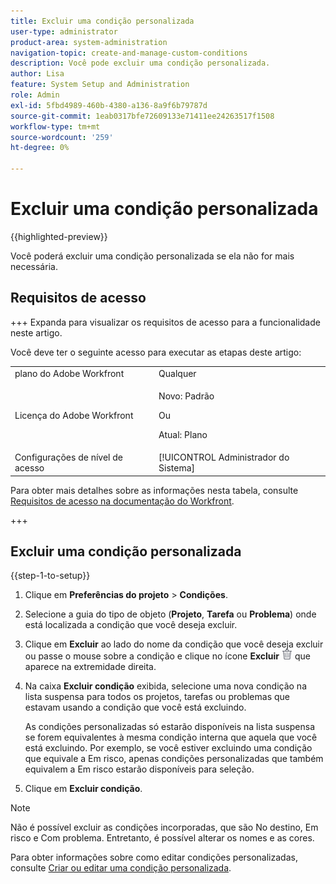 ```yaml
---
title: Excluir uma condição personalizada
user-type: administrator
product-area: system-administration
navigation-topic: create-and-manage-custom-conditions
description: Você pode excluir uma condição personalizada.
author: Lisa
feature: System Setup and Administration
role: Admin
exl-id: 5fbd4989-460b-4380-a136-8a9f6b79787d
source-git-commit: 1eab0317bfe72609133e71411ee24263517f1508
workflow-type: tm+mt
source-wordcount: '259'
ht-degree: 0%

---
```


# Excluir uma condição personalizada

{{highlighted-preview}}

Você poderá excluir uma condição personalizada se ela não for mais necessária.

## Requisitos de acesso

+++ Expanda para visualizar os requisitos de acesso para a funcionalidade neste artigo.

Você deve ter o seguinte acesso para executar as etapas deste artigo:

<table style="table-layout:auto"> 
 <col> 
 <col> 
 <tbody> 
  <tr> 
   <td role="rowheader">plano do Adobe Workfront</td> 
   <td>Qualquer</td> 
  </tr> 
  <tr> 
  <tr> 
   <td role="rowheader">Licença do Adobe Workfront</td> 
   <td><p>Novo: Padrão</p>
       <p>Ou</p>
       <p>Atual: Plano</p></td>
  </tr> 
  </tr> 
  <tr> 
   <td role="rowheader">Configurações de nível de acesso</td> 
   <td>[!UICONTROL Administrador do Sistema]</td>
  </tr> 
 </tbody> 
</table>

Para obter mais detalhes sobre as informações nesta tabela, consulte [Requisitos de acesso na documentação do Workfront](/help/quicksilver/administration-and-setup/add-users/access-levels-and-object-permissions/access-level-requirements-in-documentation.md).

+++

## Excluir uma condição personalizada

{{step-1-to-setup}}

1. Clique em **Preferências do projeto** > **Condições**.

1. Selecione a guia do tipo de objeto (**Projeto**, **Tarefa** ou **Problema**) onde está localizada a condição que você deseja excluir.

1. Clique em <span class="preview">**Excluir** ao lado do nome da condição</span> que você deseja excluir ou passe o mouse sobre a condição e clique no ícone **Excluir** ![Excluir](assets/delete.png) que aparece na extremidade direita.

1. Na caixa **Excluir condição** exibida, selecione uma nova condição na lista suspensa para todos os projetos, tarefas ou problemas que estavam usando a condição que você está excluindo.

   As condições personalizadas só estarão disponíveis na lista suspensa se forem equivalentes à mesma condição interna que aquela que você está excluindo. Por exemplo, se você estiver excluindo uma condição que equivale a Em risco, apenas condições personalizadas que também equivalem a Em risco estarão disponíveis para seleção.

1. Clique em **Excluir condição**.

>[!NOTE]
>
>Não é possível excluir as condições incorporadas, que são No destino, Em risco e Com problema. Entretanto, é possível alterar os nomes e as cores.
>
>Para obter informações sobre como editar condições personalizadas, consulte [Criar ou editar uma condição personalizada](/help/quicksilver/administration-and-setup/customize-workfront/create-manage-custom-conditions/create-edit-custom-conditions.md).
